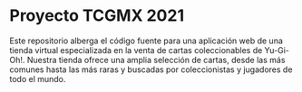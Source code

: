 # Proyecto TCGMX 2021
Este repositorio alberga el código fuente para una aplicación web de una tienda virtual especializada en la venta de cartas coleccionables de Yu-Gi-Oh!. Nuestra tienda ofrece una amplia selección de cartas, desde las más comunes hasta las más raras y buscadas por coleccionistas y jugadores de todo el mundo.
